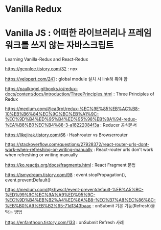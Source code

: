 # Vanilla Redux
# Vanilla JS : 어떠한 라이브러리나 프레임워크를 쓰지 않는 자바스크립트

Learning Vanilla-Redux and React-Redux

https://geonlee.tistory.com/32 : npx 

https://velopert.com/241 : global module 설치 시 link해 줘야 함

https://paulkogel.gitbooks.io/redux-docs/content/docs/introduction/ThreePrinciples.html : Three Principles of Redux

https://medium.com/@ca3rot/redux-%EC%9E%85%EB%AC%B8-10%EB%B6%84%EC%9C%BC%EB%A1%9C-%EC%9D%B4%ED%95%B4%ED%95%98%EB%8A%94-redux-%EA%B8%B0%EC%B4%88-3-a18222084f3a : Reducer 공식문서

https://likejirak.tistory.com/66 : Hashrouter vs Browserrouter

https://stackoverflow.com/questions/27928372/react-router-urls-dont-work-when-refreshing-or-writing-manually : React-router urls don't work when refreshing or writing manually

https://ko.reactjs.org/docs/fragments.html : React Fragment 문법

https://ismydream.tistory.com/98 : event.stopPropagation(), event.preventDefault()

https://medium.com/@khwsc1/event-preventdefault-%EB%A5%BC-%ED%99%9C%EC%9A%A9%ED%95%9C-%EC%9D%B4%EB%B2%A4%ED%8A%B8-%EC%B7%A8%EC%86%8C-%EB%B0%A9%EB%B2%95-71d1343baac : onSubmit 기본 기능(Refresh)을 막는 방법

https://enfanthoon.tistory.com/133 : onSubmit Refresh 사례
